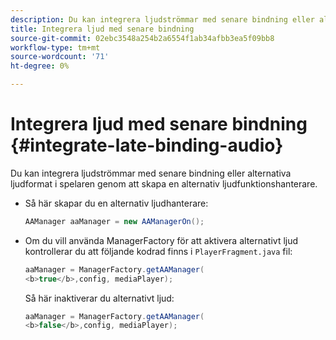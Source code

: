```yaml
---
description: Du kan integrera ljudströmmar med senare bindning eller alternativa ljudformat i spelaren genom att skapa en alternativ ljudfunktionshanterare.
title: Integrera ljud med senare bindning
source-git-commit: 02ebc3548a254b2a6554f1ab34afbb3ea5f09bb8
workflow-type: tm+mt
source-wordcount: '71'
ht-degree: 0%

---
```


# Integrera ljud med senare bindning {#integrate-late-binding-audio}

Du kan integrera ljudströmmar med senare bindning eller alternativa ljudformat i spelaren genom att skapa en alternativ ljudfunktionshanterare.

* Så här skapar du en alternativ ljudhanterare:

  ```java
  AAManager aaManager = new AAManagerOn(); 
  ```

* Om du vill använda ManagerFactory för att aktivera alternativt ljud kontrollerar du att följande kodrad finns i `PlayerFragment.java` fil:

  ```java
  aaManager = ManagerFactory.getAAManager( 
  <b>true</b>,config, mediaPlayer);
  ```

  Så här inaktiverar du alternativt ljud:

  ```java
  aaManager = ManagerFactory.getAAManager( 
  <b>false</b>,config, mediaPlayer);
  ```
